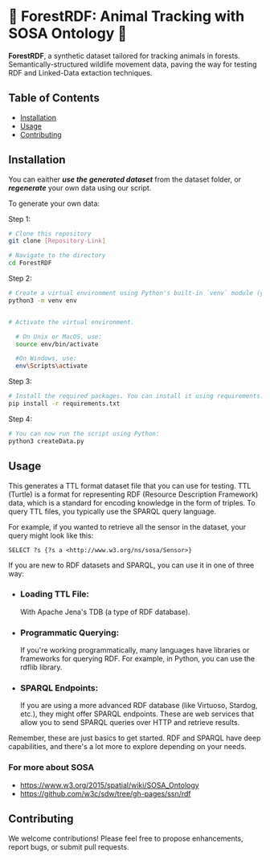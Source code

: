 # 🌲 ForestRDF: Animal Tracking with SOSA Ontology 🐾

**ForestRDF**, a synthetic dataset tailored for tracking animals in forests. Semantically-structured wildlife movement data, paving the way for testing RDF and Linked-Data extaction techniques. 

## Table of Contents

- [Installation](#installation)
- [Usage](#usage)
- [Contributing](#contributing)



## Installation

You can eaither ***use the generated dataset*** from the dataset folder, or ***regenerate*** your own data using our script.

To generate your own data:

Step 1:
```bash
# Clone this repository
git clone [Repository-Link]

# Navigate to the directory
cd ForestRDF
```

Step 2:
```bash
# Create a virtual environment using Python's built-in `venv` module (you may need to replace `python3` with `python` or `py` depending on your system setup):
python3 -m venv env


# Activate the virtual environment. 

  # On Unix or MacOS, use:
  source env/bin/activate

  #On Windows, use:
  env\Scripts\activate

```

Step 3:

```bash
# Install the required packages. You can install it using requirements.txt:
pip install -r requirements.txt
```

Step 4:

```bash
# You can now run the script using Python:
python3 createData.py
```
## Usage

This generates a TTL format dataset file that you can use for testing. TTL (Turtle) is a format for representing RDF (Resource Description Framework) data, which is a standard for encoding knowledge in the form of triples. To query TTL files, you typically use the SPARQL query language.

For example, if you wanted to retrieve all the sensor in the dataset, your query might look like this:
```SPARQL
SELECT ?s {?s a <http://www.w3.org/ns/sosa/Sensor>}
```

If you are new to RDF datasets and SPARQL, you can use it in one of three way:

- ### Loading TTL File:
    With Apache Jena's TDB (a type of RDF database).

- ### Programmatic Querying:
    If you're working programmatically, many languages have libraries or frameworks for querying RDF. For example, in Python, you can use the rdflib library.

- ### SPARQL Endpoints:
    If you are using a more advanced RDF database (like Virtuoso, Stardog, etc.), they might offer SPARQL endpoints. These are web services that allow you to send SPARQL queries over HTTP and retrieve results.

Remember, these are just basics to get started. RDF and SPARQL have deep capabilities, and there's a lot more to explore depending on your needs.

### For more about SOSA
- https://www.w3.org/2015/spatial/wiki/SOSA_Ontology
- https://github.com/w3c/sdw/tree/gh-pages/ssn/rdf


## Contributing

We welcome contributions! Please feel free to propose enhancements, report bugs, or submit pull requests.
